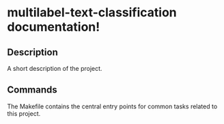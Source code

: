 # multilabel-text-classification documentation!

## Description

A short description of the project.

## Commands

The Makefile contains the central entry points for common tasks related to this project.

